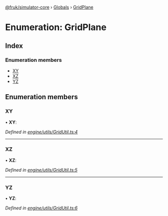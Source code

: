 [@fruk/simulator-core](../README.md) › [Globals](../globals.md) › [GridPlane](gridplane.md)

# Enumeration: GridPlane

## Index

### Enumeration members

* [XY](gridplane.md#xy)
* [XZ](gridplane.md#xz)
* [YZ](gridplane.md#yz)

## Enumeration members

###  XY

• **XY**:

*Defined in [engine/utils/GridUtil.ts:4](https://github.com/zhiquanyeo/SimulatorCore/blob/f1bf202/src/engine/utils/GridUtil.ts#L4)*

___

###  XZ

• **XZ**:

*Defined in [engine/utils/GridUtil.ts:5](https://github.com/zhiquanyeo/SimulatorCore/blob/f1bf202/src/engine/utils/GridUtil.ts#L5)*

___

###  YZ

• **YZ**:

*Defined in [engine/utils/GridUtil.ts:6](https://github.com/zhiquanyeo/SimulatorCore/blob/f1bf202/src/engine/utils/GridUtil.ts#L6)*
